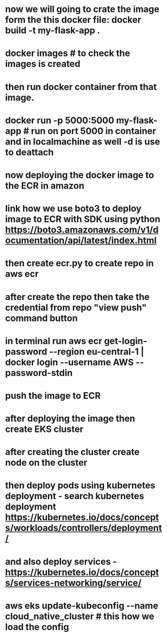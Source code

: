 # now we will going to crate the image form the this docker file: docker build -t my-flask-app .
# docker images     # to check the images is created
# then run docker container from that image.
# docker run -p 5000:5000 my-flask-app      # run on port 5000 in container and in localmachine as well -d is use to deattach
# now deploying the docker image to the ECR in amazon 
# link how we use boto3 to deploy image to ECR with SDK using python https://boto3.amazonaws.com/v1/documentation/api/latest/index.html

# then create ecr.py to create repo in aws ecr
# after create the repo then take the credential from repo "view push" command button
# in terminal run aws ecr get-login-password --region eu-central-1 | docker login --username AWS --password-stdin 
# push the image to ECR

# after deploying the image then create EKS cluster 
# after creating the cluster create node on the cluster 

# then deploy pods using kubernetes deployment - search kubernetes deployment https://kubernetes.io/docs/concepts/workloads/controllers/deployment/
# and also deploy services - https://kubernetes.io/docs/concepts/services-networking/service/

# aws eks update-kubeconfig --name cloud_native_cluster   # this how we load the config





